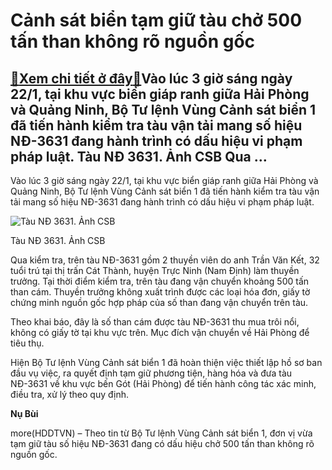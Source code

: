 Cảnh sát biển tạm giữ tàu chở 500 tấn than không rõ nguồn gốc
=============================================================

[:gift:Xem chi tiết ở đây:gift:](https://hddtvn.com/canh-sat-bien-tam-giu-tau-cho-500-tan-than-khong-ro-nguon-goc/)Vào lúc 3 giờ sáng ngày 22/1, tại khu vực biển giáp ranh giữa Hải Phòng và Quảng Ninh, Bộ Tư lệnh Vùng Cảnh sát biển 1 đã tiến hành kiểm tra tàu vận tải mang số hiệu NĐ-3631 đang hành trình có dấu hiệu vi phạm pháp luật. Tàu NĐ 3631. Ảnh CSB Qua …
-------------------------------------------------------------------------------------------------------------------------------------------------------------------------------------------------------------------------------------------------------


Vào lúc 3 giờ sáng ngày 22/1, tại khu vực biển giáp ranh giữa Hải Phòng và Quảng Ninh, Bộ Tư lệnh Vùng Cảnh sát biển 1 đã tiến hành kiểm tra tàu vận tải mang số hiệu NĐ-3631 đang hành trình có dấu hiệu vi phạm pháp luật.





![Tàu NĐ 3631. Ảnh CSB](https://hddtvn.com/wp-content/uploads/2021/01/5628_Tau_than_NY-3631_bY_tYm_giY.jpg "Tàu NĐ 3631. Ảnh CSB")


Tàu NĐ 3631. Ảnh CSB



Qua kiểm tra, trên tàu NĐ-3631 gồm 2 thuyền viên do anh Trần Văn Kết, 32 tuổi trú tại thị trấn Cát Thành, huyện Trực Ninh (Nam Định) làm thuyền trưởng. Tại thời điểm kiểm tra, trên tàu đang vận chuyển khoảng 500 tấn than cám. Thuyền trưởng không xuất trình được các loại hóa đơn, giấy tờ chứng minh nguồn gốc hợp pháp của số than đang vận chuyển trên tàu.


Theo khai báo, đây là số than cám được tàu NĐ-3631 thu mua trôi nổi, không có giấy tờ tại khu vực trên. Mục đích vận chuyển về Hải Phòng để tiêu thụ.


Hiện Bộ Tư lệnh Vùng Cảnh sát biển 1 đã hoàn thiện việc thiết lập hồ sơ ban đầu vụ việc, ra quyết định tạm giữ phương tiện, hàng hóa và đưa tàu NĐ-3631 về khu vực bến Gót (Hải Phòng) để tiến hành công tác xác minh, điều tra, xử lý theo quy định.




**Nụ Bùi**



more(HDDTVN) – Theo tin từ Bộ Tư lệnh Vùng Cảnh sát biển 1, đơn vị vừa tạm giữ tàu số hiệu NĐ-3631 đang có dấu hiệu chở 500 tấn than không rõ nguồn gốc.

